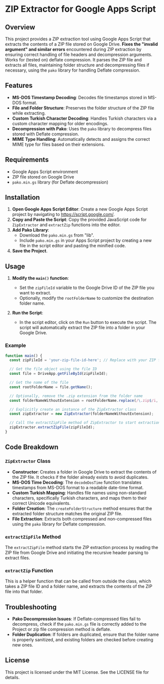 
# ZIP Extractor for Google Apps Script

## Overview
This project provides a ZIP extraction tool using Google Apps Script that extracts the contents of a ZIP file stored on Google Drive. **Fixes the "invalid argument" and similar errors** encountered during ZIP extraction by ensuring correct handling of file headers and decompression arguments. Works for (tested on) deflate compression. It parses the ZIP file and extracts all files, maintaining folder structure and decompressing files if necessary, using the `pako` library for handling Deflate compression.

## Features
- **MS-DOS Timestamp Decoding**: Decodes file timestamps stored in MS-DOS format.
- **File and Folder Structure**: Preserves the folder structure of the ZIP file while extracting.
- **Custom Turkish Character Decoding**: Handles Turkish characters via a custom character mapping for older encodings.
- **Decompression with Pako**: Uses the `pako` library to decompress files stored with Deflate compression.
- **MIME Type Handling**: Automatically detects and assigns the correct MIME type for files based on their extensions.

## Requirements
- Google Apps Script environment
- ZIP file stored on Google Drive
- `pako.min.gs` library (for Deflate decompression)

## Installation
1. **Open Google Apps Script Editor**: Create a new Google Apps Script project by navigating to https://script.google.com/.
2. **Copy and Paste the Script**: Copy the provided JavaScript code for `ZipExtractor` and `extractZip` functions into the editor.
3. **Add Pako Library**:
    - Download the `pako.min.gs` from "lib".
    - Include `pako.min.gs` in your Apps Script project by creating a new file in the script editor and pasting the minified code.
4. **Save the Project**.

## Usage
1. **Modify the `main()` function**:
    - Set the `zipFileId` variable to the Google Drive ID of the ZIP file you want to extract.
    - Optionally, modify the `rootFolderName` to customize the destination folder name.

2. **Run the Script**:
    - In the script editor, click on the `Run` button to execute the script. The script will automatically extract the ZIP file into a folder in your Google Drive.

### Example

```javascript
function main() {
  const zipFileId = 'your-zip-file-id-here'; // Replace with your ZIP file ID

  // Get the file object using the file ID
  const file = DriveApp.getFileById(zipFileId);

  // Get the name of the file
  const rootFolderName = file.getName();

  // Optionally, remove the .zip extension from the folder name
  const folderNameWithoutExtension = rootFolderName.replace(/\.zip$/i, '');

  // Explicitly create an instance of the ZipExtractor class
  const zipExtractor = new ZipExtractor(folderNameWithoutExtension);

  // Call the extractZipFile method of ZipExtractor to start extraction
  zipExtractor.extractZipFile(zipFileId);
}
```

## Code Breakdown

### `ZipExtractor` Class
- **Constructor**: Creates a folder in Google Drive to extract the contents of the ZIP file. It checks if the folder already exists to avoid duplicates.
- **MS-DOS Time Decoding**: The `decodeDosTime` function translates timestamps from MS-DOS format to a readable date-time format.
- **Custom Turkish Mapping**: Handles file names using non-standard characters, specifically Turkish characters, and maps them to their correct Unicode equivalents.
- **Folder Creation**: The `createFolderStructure` method ensures that the extracted folder structure matches the original ZIP file.
- **File Extraction**: Extracts both compressed and non-compressed files using the `pako` library for Deflate compression.

### `extractZipFile` Method
The `extractZipFile` method starts the ZIP extraction process by reading the ZIP file from Google Drive and initiating the recursive header parsing to extract files.

### `extractZip` Function
This is a helper function that can be called from outside the class, which takes a ZIP file ID and a folder name, and extracts the contents of the ZIP file into that folder.

## Troubleshooting
- **Pako Decompression Issues**: If Deflate-compressed files fail to decompress, check if the `pako.min.gs` file is correctly added to the Project or zip file compression method is deflate.
- **Folder Duplication**: If folders are duplicated, ensure that the folder name is properly sanitized, and existing folders are checked before creating new ones.

## License
This project is licensed under the MIT License. See the LICENSE file for details.
